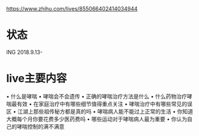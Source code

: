 https://www.zhihu.com/lives/855066402414034944

# 状态
ING 2018.9.13-

# live主要内容
• 什么是哮喘
• 哮喘会不会遗传
• 正确的哮喘治疗方法是什么
• 什么药物治疗哮喘最有效
• 在家庭治疗中有哪些细节值得重点关注
• 哮喘治疗中有哪些常见的误区
• 江湖上那些祖传秘方都是真的吗
• 哮喘病人能不能过上正常的生活
• 你知道大概每个月你要花费多少医药费吗
• 哪些运动对于哮喘病人最为重要
• 你认为自己的哮喘控制的满不满意